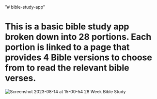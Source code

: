 "# bible-study-app" 
# This is a basic bible study app broken down into 28 portions. Each portion is linked to a page that provides 4 Bible versions to choose from to read the relevant bible verses. 
![Screenshot 2023-08-14 at 15-00-54 28 Week Bible Study](https://github.com/bc464/bible-study-app/assets/82536545/4045b25d-715d-4c09-bd37-d4557763e39c)
